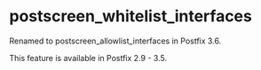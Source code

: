 # postscreen_whitelist_interfaces 

 Renamed to postscreen_allowlist_interfaces in Postfix 3.6. 

 This feature is available in Postfix 2.9 - 3.5. 


